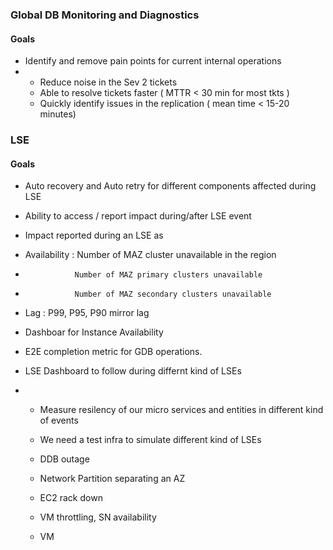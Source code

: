 
### Global DB Monitoring and Diagnostics

#### Goals
* Identify and remove pain points for current internal operations
* * Reduce noise in the Sev 2 tickets
  * Able to resolve tickets faster ( MTTR < 30 min for most tkts )
  * Quickly identify issues in the replication ( mean time < 15-20 minutes)

###  LSE 
#### Goals
* Auto recovery and Auto retry for different components affected during LSE
* Ability to access / report impact during/after LSE event

* Impact reported during an LSE as
* Availability : Number of MAZ cluster unavailable in the region
*                Number of MAZ primary clusters unavailable
*                Number of MAZ secondary clusters unavailable
*  Lag : P99, P95, P90 mirror lag

*  Dashboar for Instance Availability
*  E2E completion metric for GDB operations.

* LSE Dashboard to follow during differnt kind of LSEs
* * Measure resilency of our micro services and entities in different kind of events
  * We need a test infra to simulate different kind of LSEs
  * DDB outage
  * Network Partition separating an AZ
  * EC2 rack down
  * VM throttling, SN availability


  * VM
